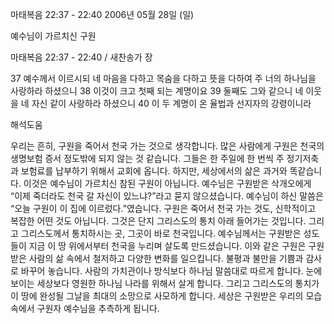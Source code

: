 마태복음 22:37 - 22:40 
2006년 05월 28일 (일)

예수님이 가르치신 구원



마태복음 22:37 - 22:40 / 새찬송가  장


37 예수께서 이르시되 네 마음을 다하고 목숨을 다하고 뜻을 다하여 주 너의 하나님을 사랑하라 하셨으니 38 이것이 크고 첫째 되는 계명이요 39 둘째도 그와 같으니 네 이웃을 네 자신 같이 사랑하라 하셨으니 40 이 두 계명이 온 율법과 선지자의 강령이니라

해석도움





우리는 흔히, 구원을 죽어서 천국 가는 것으로 생각합니다. 많은 사람에게 구원은 천국의 생명보험 증서 정도밖에 되지 않는 것 같습니다. 그들은 한 주일에 한 번씩 주 정기저축과 보험료를 납부하기 위해서 교회에 옵니다. 하지만, 세상에서의 삶은 과거와 똑같습니다. 이것은 예수님이 가르치신 참된 구원이 아닙니다. 예수님은 구원받은 삭개오에게 “이제 죽더라도 천국 갈 자신이 있느냐?”라고 묻지 않으셨습니다. 예수님이 하신 말씀은 “오늘 구원이 이 집에 이르렀다.”였습니다.
구원은 죽어서 천국 가는 것도, 신학적이고 복잡한 어떤 것도 아닙니다. 그것은 단지 그리스도의 통치 아래 들어가는 것입니다. 그리고 그리스도께서 통치하시는 곳, 그곳이 바로 천국입니다. 예수님께서는 구원받은 성도들이 지금 이 땅 위에서부터 천국을 누리며 살도록 만드셨습니다. 이와 같은 구원은 구원받은 사람의 삶 속에서 철저하고 다양한 변화를 일으킵니다. 불평과 불만을 기쁨과 감사로 바꾸어 놓습니다. 사람의 가치관이나 방식보다 하나님 말씀대로 따르게 합니다. 눈에 보이는 세상보다 영원한 하나님 나라를 위해서 살게 합니다. 그리고 그리스도의 통치가 이 땅에 완성될 그날을 최대의 소망으로 사모하게 합니다. 세상은 구원받은 우리의 모습 속에서 구원자 예수님을 추측하게 됩니다.